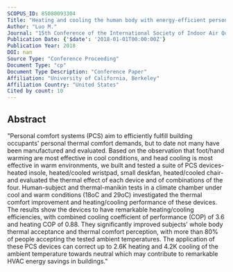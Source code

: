 ```yaml
---
SCOPUS_ID: 85080093304
Title: "Heating and cooling the human body with energy-efficient personal comfort systems (PCS)"
Author: "Luo M."
Journal: "15th Conference of the International Society of Indoor Air Quality and Climate, INDOOR AIR 2018"
Publication Date: {'$date': '2018-01-01T00:00:00Z'}
Publication Year: 2018
DOI: nan
Source Type: "Conference Proceeding"
Document Type: "cp"
Document Type Description: "Conference Paper"
Affiliation: "University of California, Berkeley"
Affiliation Country: "United States"
Cited by count: 10
---
```


## Abstract
"Personal comfort systems (PCS) aim to efficiently fulfill building occupants' personal thermal comfort demands, but to date not many have been manufactured and evaluated. Based on the observation that foot/hand warming are most effective in cool conditions, and head cooling is most effective in warm environments, we built and tested a suite of PCS devices-heated insole, heated/cooled wristpad, small deskfan, heated/cooled chair-and evaluated the thermal effect of each device and of combinations of the four. Human-subject and thermal-manikin tests in a climate chamber under cool and warm conditions (18oC and 29oC) investigated the thermal comfort improvement and heating/cooling performance of these devices. The results show the devices to have remarkable heating/cooling efficiencies, with combined cooling coefficient of performance (COP) of 3.6 and heating COP of 0.88. They significantly improved subjects' whole body thermal acceptance and thermal comfort perception, with more than 80% of people accepting the tested ambient temperatures. The application of these PCS devices can correct up to 2.6K heating and 4.2K cooling of the ambient temperature towards neutral which may contribute to remarkable HVAC energy savings in buildings."
